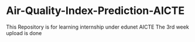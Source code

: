 # Air-Quality-Index-Prediction-AICTE
This Repository is for learning internship under edunet AICTE
The 3rd week upload is done
